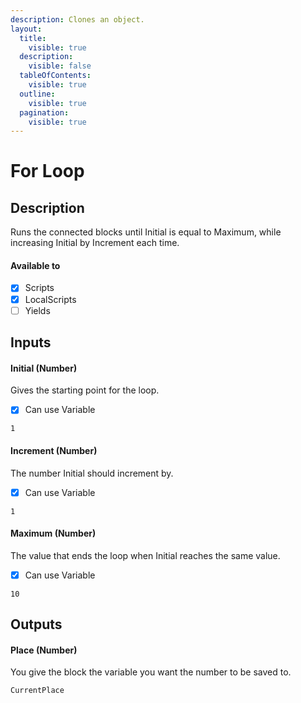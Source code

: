 ```yaml
---
description: Clones an object.
layout:
  title:
    visible: true
  description:
    visible: false
  tableOfContents:
    visible: true
  outline:
    visible: true
  pagination:
    visible: true
---
```


# For Loop

## Description

Runs the connected blocks until Initial is equal to Maximum, while increasing Initial by Increment each time.

#### Available to

* [x] Scripts
* [x] LocalScripts
* [ ] Yields

## Inputs

#### Initial (Number)

Gives the starting point for the loop.

* [x] Can use Variable

```
1
```

#### Increment (Number)

The number Initial should increment by.

* [x] Can use Variable

```
1
```

#### Maximum (Number)

The value that ends the loop when Initial reaches the same value.

* [x] Can use Variable

```
10
```

## Outputs

#### Place (Number)

You give the block the variable you want the number to be saved to.

```
CurrentPlace
```
